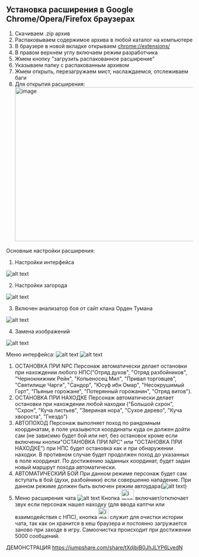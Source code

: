 <h2>Установка расширения в Google Chrome/Opera/Firefox браузерах</h2>

1. Скачиваем .zip архив
2. Распаковываем содержимое архива в любой каталог на компьютере
3. В браузере в новой вкладке открываем [chrome://extensions/](chrome://extensions/)
4. В правом верхнем углу включаем режим разработчика
5. Жмем кнопку "загрузить распакованное расширение"
6. Указываем папку с распакованным архивом
7. Жмем открыть, перезагружаем мист, наслаждаемся, отслеживаем баги
8. Для открытия расширения:<img width="656" height="414" alt="image" src="https://github.com/user-attachments/assets/34cb2ec0-bc37-4f67-8d93-500915373ce0" />


Основные настройки расширения:
1. Настройки интерфейса
   
![alt text](image-1.png)

2. Настройки загорода

![alt text](image-2.png)

3. Включен анализатор боя от сайт клана Орден Тумана

![alt text](image-3.png)

4. Замена изображений

![alt text](image-4.png)


Меню интерфейса:
![alt text](image-5.png)
![alt text](image-6.png)
1. ОСТАНОВКА ПРИ NPC
Персонаж автоматически делает остановки при нахождении любого НПС("Отряд духов", "Отряд разбойников", "Чернокнижник Рейн", "Копьеносец Мил", "Привал торговцев", "Святилище Чарги", "Сандор", "Юсуф ибн Омар", "Несокрушимый Горт", "Пьяные горожане", "Потерянный горожанин", "Отряд витов").
2. ОСТАНОВКА ПРИ НАХОДКЕ
Персонаж автоматически делает остановки при нахождении любой находки ("Большой схрон", "Схрон", "Куча листьев", "Звериная нора", "Сухое дерево", "Куча хвороста", "Гнездо")
3. АВТОПОХОД
Персонаж выполняет поход по рандомным координатам, в поле указывются координаты куда он должен дойти сам (не зависимо будет бой или нет, без остановок кроме если включены кнопки"ОСТАНОВКА ПРИ NPC" или "ОСТАНОВКА ПРИ НАХОДКЕ") при НПС будет остановка как и при обнаружении находки. В противном случае будет продолжен поход до указанных в поле координат. По достижению заданных координат, будет задан новый маршрут похода автоматически.
4. АВТОМАТИЧЕСКИЙ БОЙ
При данном режиме персонаж будет сам вступать в бой (духи, разбойники) если совершенно нападение. При данном режиме должен быть включен режим автоудара(![alt text](image-7.png))
5. Меню расширения чата ![alt text](image-8.png)
Кнопка <img width="34" height="29" alt="image" src="https://github.com/user-attachments/assets/fd4e4118-2781-464e-b7aa-bc2f61ce62b3" />
 включает/отключает звук если персонаж нашел находку (для ввода каптчи или взаимодействия с НПС), кнопка <img width="27" height="31" alt="image" src="https://github.com/user-attachments/assets/18624447-6988-41b7-a170-afaa12701a8e" />
 служит для очистки истории чата, так как он хранится в кеш браузера и постоянно загружается заново при заходе в игру. Самоочистка происходит при достижении 5000 сообщений.

ДЕМОНСТРАЦИЯ
https://jumpshare.com/share/tXdjbjB0JhJLYP6LyedN

